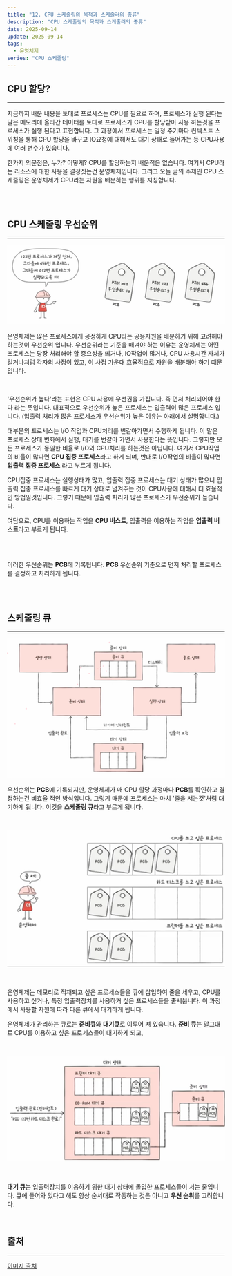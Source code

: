 ```yaml
---
title: "12. CPU 스케줄링의 목적과 스케줄러의 종류"
description: "CPU 스케줄링의 목적과 스케줄러의 종류"
date: 2025-09-14
update: 2025-09-14
tags:
  - 운영체제
series: "CPU 스케줄링"
---
```


## CPU 할당?

---

지금까지 배운 내용을 토대로 프로세스는 CPU를 필요로 하며, 프로세스가 실행 된다는 말은 메모리에 올라간 데이터를 토대로 프로세스가 CPU를 할당받아 사용
하는것을 프로세스가 실행 된다고 표현합니다. 그 과정에서 프로세스는 일정 주기마다 컨텍스트 스위칭을 통해 CPU 할당을 바꾸고 IO요청에 대해서도 대기 상태로 들어가는 등
CPU사용에 여러 변수가 있습니다.

한가지 의문점은, 누가? 어떻게? CPU를 할당하는지 배운적은 없습니다.
여기서 CPU라는 리소스에 대한 사용을 결정짓는건 운영체제입니다.
그리고 오늘 글의 주제인 CPU 스케줄링은 운영체제가 CPU라는 자원을 배분하는 행위를 지칭합니다.

<br>
<br>

## CPU 스케줄링 우선순위

---

![img.png](우선순위.png)

운영체제는 많은 프로세스에게 공정하게 CPU라는 공용자원을 배분하기 위해 고려해야 하는것이 우선순위 입니다.
우선순위라는 기준을 매겨야 하는 이유는
운영체제는 어떤 프로세스는 당장 처리해야 할 중요성을 띄거나, IO작업이 많거나, CPU 사용시간 자체가 길거나처럼 각자의 사정이 있고, 이 사정 가운대 효율적으로 자원을 배분해야 하기 떄문입니다. 

<br>

'우선순위가 높다'라는 표현은 CPU 사용에 우선권을 가집니다. 즉 먼저 처리되어야 한다 라는 뜻입니다.
대표적으로 우선순위가 높은 프로세스는 입출력이 많은 프로세스 입니다.
(입출력 처리가 많은 프로세스가 우선순위가 높은 이유는 아래에서 설명합니다.)

대부분의 프로세스는 I/O 작업과 CPU처리를 번갈아가면서 수행하게 됩니다. 이 말은 프로세스 상태 변화에서 실행, 대기를 번갈아 가면서 사용한다는 뜻입니다.
그렇지만 모든 프로세스가 동일한 비율로 I/O와 CPU처리를 하는것은 아닙니다. 여기서 CPU작업의 비율이 많다면 **CPU 집중 프로세스**라고 하게 되며, 반대로 I/O작업의
비율이 많다면 **입출력 집중 프로세스** 라고 부르게 됩니다.

CPU집중 프로세스는 실행상태가 많고, 입출력 집중 프로세스는 대기 상태가 많으니 입출력 집중 프로세스를 빠르게 대기 상태로 넘겨주는 것이 CPU사용에 대해서 더 효율적인
방법일것입니다. 그렇기 떄문에 입출력 처리가 많은 프로세스가 우선순위가 높습니다.

여담으로, CPU를 이용하는 작업을 **CPU 버스트**, 입출력을 이용하는 작업을 **입출력 버스트**라고 부르게 됩니다.

<br>
<br>

이러한 우선순위는 **PCB**에 기록됩니다. **PCB** 우선순위 기준으로 먼저 처리할 프로세스를 결정하고 처리하게 됩니다.

<br>
<br>

## 스케줄링 큐

---

![img.png](스케줄링큐.png)

우선순위는 **PCB**에 기록되지만, 운영체제가 매 CPU 할당 과정마다 **PCB**를 확인하고 결정하는건 비효율 적인 방식입니다.
그렇기 때문에 프로세스는 마치 '줄을 서는것'처럼 대기하게 됩니다. 이것을 **스케줄링 큐**라고 부르게 됩니다.

<br>

![img.png](사용목적에따른큐.png)

<br>

운영체제는 메모리로 적재되고 싶은 프로세스들을 큐에 삽입하여 줄을 세우고, CPU를 사용하고 싶거나, 특정 입출력장치를 사용하거 싶은 프로세스들을 줄세웁니다.
이 과정에서 사용할 자원에 따라 다른 큐에서 대기하게 됩니다.

운영체제가 관리하는 큐로는 **준비큐**와 **대기큐**로 이루어 져 있습니다. **준비 큐**는 말그대로 CPU를 이용하고 싶은 프로세스들이 대기하게 되고,

<br>

![img.png](대기큐.png)

<br>

**대기 큐**는
입출력장치를 이용하기 위한 대기 상태에 돌입한 프로세스들이 서는 줄입니다.
큐에 들어와 있다고 해도 항상 순서대로 작동하는 것은 아니고 **우선 순위**를 고려합니다.

<br>

## 출처

---

[이미지 출처](https://www.inflearn.com/course/%ED%98%BC%EC%9E%90-%EA%B3%B5%EB%B6%80%ED%95%98%EB%8A%94-%EC%BB%B4%ED%93%A8%ED%84%B0%EA%B5%AC%EC%A1%B0-%EC%9A%B4%EC%98%81%EC%B2%B4%EC%A0%9C/dashboard)
